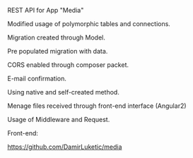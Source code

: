 REST API for App "Media"

Modified usage of polymorphic tables and connections.

Migration created through Model.

Pre populated migration with data.

CORS enabled through composer packet.

E-mail confirmation.

Using native and self-created method.

Menage files received through front-end interface (Angular2)

Usage of Middleware and Request.

Front-end:

https://github.com/DamirLuketic/media